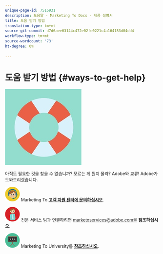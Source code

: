 ```yaml
---
unique-page-id: 7516931
description: 도움말 - Marketing To Docs - 제품 설명서
title: 도움 받기 방법
translation-type: tm+mt
source-git-commit: d7d6aee63144c472e02fe0221c4a164183d04dd4
workflow-type: tm+mt
source-wordcount: '73'
ht-degree: 0%

---
```



# 도움 받기 방법 {#ways-to-get-help}

![](assets/life-preserver.jpg)

아직도 필요한 것을 찾을 수 없습니까? 모르는 게 뭔지 몰라? Adobe와 교류! Adobe가 도와드리겠습니다.

![—](assets/seo-29.png) Marketing To [**고객 지원 센터에 문의하십시오**](https://nation.marketo.com/t5/Support/ct-p/Support).

![—](assets/seo-30.png) 전문 서비스 팀과 연결하려면 marketoservices@adobe.com을 **참조하십시오**.

![—](assets/education-science-08.png) Marketing To University를 [**참조하십시오**](https://learn.marketo.com).
